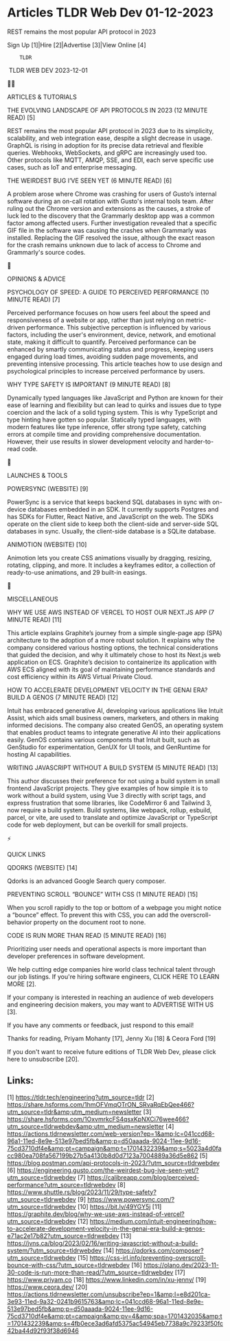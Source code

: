 # Articles TLDR Web Dev 01-12-2023

REST remains the most popular API protocol in 2023  

Sign Up [1]|Hire [2]|Advertise [3]|View Online [4] 

		TLDR 

 TLDR WEB DEV 2023-12-01

🧑‍💻 

ARTICLES & TUTORIALS

 THE EVOLVING LANDSCAPE OF API PROTOCOLS IN 2023 (12 MINUTE READ) [5] 

 REST remains the most popular API protocol in 2023 due to its
simplicity, scalability, and web integration ease, despite a slight
decrease in usage. GraphQL is rising in adoption for its precise data
retrieval and flexible queries. Webhooks, WebSockets, and gRPC are
increasingly used too. Other protocols like MQTT, AMQP, SSE, and EDI,
each serve specific use cases, such as IoT and enterprise messaging. 

 THE WEIRDEST BUG I’VE SEEN YET (6 MINUTE READ) [6] 

 A problem arose where Chrome was crashing for users of Gusto’s
internal software during an on-call rotation with Gusto's internal
tools team. After ruling out the Chrome version and extensions as the
causes, a stroke of luck led to the discovery that the Grammarly
desktop app was a common factor among affected users. Further
investigation revealed that a specific GIF file in the software was
causing the crashes when Grammarly was installed. Replacing the GIF
resolved the issue, although the exact reason for the crash remains
unknown due to lack of access to Chrome and Grammarly's source codes. 

🧠 

OPINIONS & ADVICE

 PSYCHOLOGY OF SPEED: A GUIDE TO PERCEIVED PERFORMANCE (10 MINUTE
READ) [7] 

 Perceived performance focuses on how users feel about the speed and
responsiveness of a website or app, rather than just relying on
metric-driven performance. This subjective perception is influenced by
various factors, including the user's environment, device, network,
and emotional state, making it difficult to quantify. Perceived
performance can be enhanced by smartly communicating status and
progress, keeping users engaged during load times, avoiding sudden
page movements, and preventing intensive processing. This article
teaches how to use design and psychological principles to increase
perceived performance by users. 

 WHY TYPE SAFETY IS IMPORTANT (9 MINUTE READ) [8] 

 Dynamically typed languages like JavaScript and Python are known for
their ease of learning and flexibility but can lead to quirks and
issues due to type coercion and the lack of a solid typing system.
This is why TypeScript and type hinting have gotten so popular.
Statically typed languages, with modern features like type inference,
offer strong type safety, catching errors at compile time and
providing comprehensive documentation. However, their use results in
slower development velocity and harder-to-read code. 

🚀 

LAUNCHES & TOOLS

 POWERSYNC (WEBSITE) [9] 

 PowerSync is a service that keeps backend SQL databases in sync with
on-device databases embedded in an SDK. It currently supports Postgres
and has SDKs for Flutter, React Native, and JavaScript on the web. The
SDKs operate on the client side to keep both the client-side and
server-side SQL databases in sync. Usually, the client-side database
is a SQLite database. 

 ANIMOTION (WEBSITE) [10] 

 Animotion lets you create CSS animations visually by dragging,
resizing, rotating, clipping, and more. It includes a keyframes
editor, a collection of ready-to-use animations, and 29 built-in
easings. 

🎁 

MISCELLANEOUS

 WHY WE USE AWS INSTEAD OF VERCEL TO HOST OUR NEXT.JS APP (7 MINUTE
READ) [11] 

 This article explains Graphite’s journey from a simple single-page
app (SPA) architecture to the adoption of a more robust solution. It
explains why the company considered various hosting options, the
technical considerations that guided the decision, and why it
ultimately chose to host its Next.js web application on ECS.
Graphite’s decision to containerize its application with AWS ECS
aligned with its goal of maintaining performance standards and cost
efficiency within its AWS Virtual Private Cloud. 

 HOW TO ACCELERATE DEVELOPMENT VELOCITY IN THE GENAI ERA? BUILD A
GENOS (7 MINUTE READ) [12] 

 Intuit has embraced generative AI, developing various applications
like Intuit Assist, which aids small business owners, marketers, and
others in making informed decisions. The company also created GenOS,
an operating system that enables product teams to integrate generative
AI into their applications easily. GenOS contains various components
that Intuit built, such as GenStudio for experimentation, GenUX for UI
tools, and GenRuntime for hosting AI capabilities. 

 WRITING JAVASCRIPT WITHOUT A BUILD SYSTEM (5 MINUTE READ) [13] 

 This author discusses their preference for not using a build system
in small frontend JavaScript projects. They give examples of how
simple it is to work without a build system, using Vue 3 directly with
script tags, and express frustration that some libraries, like
CodeMirror 6 and Tailwind 3, now require a build system. Build
systems, like webpack, rollup, esbuild, parcel, or vite, are used to
translate and optimize JavaScript or TypeScript code for web
deployment, but can be overkill for small projects. 

⚡ 

QUICK LINKS

 QDORKS (WEBSITE) [14] 

 Qdorks is an advanced Google Search query composer. 

 PREVENTING SCROLL “BOUNCE” WITH CSS (1 MINUTE READ) [15] 

 When you scroll rapidly to the top or bottom of a webpage you might
notice a “bounce” effect. To prevent this with CSS, you can add
the overscroll-behavior property on the document root to none. 

 CODE IS RUN MORE THAN READ (5 MINUTE READ) [16] 

 Prioritizing user needs and operational aspects is more important
than developer preferences in software development. 

 We help cutting edge companies hire world class technical talent
through our job listings. If you're hiring software engineers, CLICK
HERE TO LEARN MORE [2]. 

If your company is interested in reaching an audience of web
developers and engineering decision makers, you may want to ADVERTISE
WITH US [3]. 

If you have any comments or feedback, just respond to this email! 

Thanks for reading, 
Priyam Mohanty [17], Jenny Xu [18] & Ceora Ford [19] 

If you don't want to receive future editions of TLDR Web Dev,
please click here to unsubscribe [20]. 

 

Links:
------
[1] https://tldr.tech/engineering?utm_source=tldr
[2] https://share.hsforms.com/1hmOFVmqOTrON_SRvaRqEbQee466?utm_source=tldr&amp;utm_medium=newsletter
[3] https://share.hsforms.com/1OxvmrkcFS4qsxKpNXCi76wee466?utm_source=tldrwebdev&amp;utm_medium=newsletter
[4] https://actions.tldrnewsletter.com/web-version?ep=1&amp;lc=041ccd68-96a1-11ed-8e9e-513e97bed5fb&amp;p=d50aaada-9024-11ee-9d16-75cd3710df4e&amp;pt=campaign&amp;t=1701432239&amp;s=5023a4d0facc980ea708fa567199b27b5a4130b8d0d7123a7004889a36d5e862
[5] https://blog.postman.com/api-protocols-in-2023/?utm_source=tldrwebdev
[6] https://engineering.gusto.com/the-weirdest-bug-ive-seen-yet/?utm_source=tldrwebdev
[7] https://calibreapp.com/blog/perceived-performance?utm_source=tldrwebdev
[8] https://www.shuttle.rs/blog/2023/11/29/type-safety?utm_source=tldrwebdev
[9] https://www.powersync.com/?utm_source=tldrwebdev
[10] https://bit.ly/49YGY5j
[11] https://graphite.dev/blog/why-we-use-aws-instead-of-vercel?utm_source=tldrwebdev
[12] https://medium.com/intuit-engineering/how-to-accelerate-development-velocity-in-the-genai-era-build-a-genos-e71ac2e17b82?utm_source=tldrwebdev
[13] https://jvns.ca/blog/2023/02/16/writing-javascript-without-a-build-system/?utm_source=tldrwebdev
[14] https://qdorks.com/composer?utm_source=tldrwebdev
[15] https://css-irl.info/preventing-overscroll-bounce-with-css/?utm_source=tldrwebdev
[16] https://olano.dev/2023-11-30-code-is-run-more-than-read/?utm_source=tldrwebdev
[17] https://www.priyam.co
[18] https://www.linkedin.com/in/xu-jenny/
[19] https://www.ceora.dev/
[20] https://actions.tldrnewsletter.com/unsubscribe?ep=1&amp;l=e8d201ca-3e93-11ed-9a32-0241b9615763&amp;lc=041ccd68-96a1-11ed-8e9e-513e97bed5fb&amp;p=d50aaada-9024-11ee-9d16-75cd3710df4e&amp;pt=campaign&amp;pv=4&amp;spa=1701432035&amp;t=1701432239&amp;s=4fb0ece3ad6afd5375ac54945eb7738a9c79233f50fc42ba44d92f93f38d6946